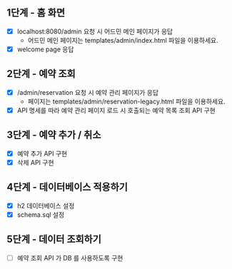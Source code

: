 ## 1단계 - 홈 화면

- [x] localhost:8080/admin 요청 시 어드민 메인 페이지가 응답
  - 어드민 메인 페이지는 templates/admin/index.html 파일을 이용하세요.
- [x] welcome page 응답

## 2단계 - 예약 조회

- [x] /admin/reservation 요청 시 예약 관리 페이지가 응답 
  - 페이지는 templates/admin/reservation-legacy.html 파일을 이용하세요.
- [x] API 명세를 따라 예약 관리 페이지 로드 시 호출되는 예약 목록 조회 API 구현

## 3단계 - 예약 추가 / 취소

- [x] 예약 추가 API 구현
- [x] 삭제 API 구현

## 4단계 - 데이터베이스 적용하기

- [x] h2 데이터베이스 설정
- [x] schema.sql 설정

## 5단계 - 데이터 조회하기

- [ ] 예약 조회 API 가 DB 를 사용하도록 구현